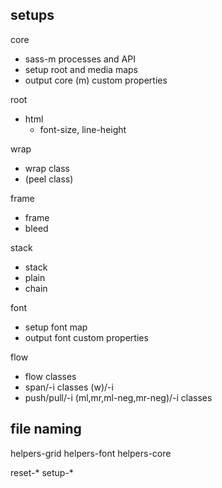 ## setups

core
- sass-m processes and API
- setup root and media maps
- output core (m) custom properties

root
- html
  - font-size, line-height

wrap
  - wrap class
  - (peel class)

frame
  - frame
  - bleed

stack
  - stack
  - plain
  - chain

font
  - setup font map
  - output font custom properties

flow
  - flow classes
  - span/-i classes (w)/-i
  - push/pull/-i (ml,mr,ml-neg,mr-neg)/-i classes

## file naming

helpers-grid
helpers-font
helpers-core

reset-*
setup-*
